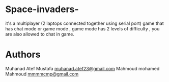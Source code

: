 # Space-invaders-
it's a multiplayer (2 laptops connected together using serial port) game that has chat mode or game mode , game mode has 2 levels of difficulty , you are also allowed to chat in game.

# Authors
Muhanad Atef Mustafa        muhanad.atef23@gmail.com
Mahmoud mohamed Mahmoud     mmmmcmp@gmail.com
